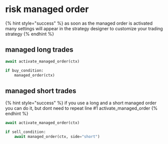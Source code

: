 # risk managed order

{% hint style="success" %}
as soon as the managed order is activated many settings will appear in the strategy designer to customize your trading strategy
{% endhint %}

## managed long trades

```python
await activate_managed_order(ctx)

if buy_condition:
    managed_order(ctx)
```

## managed short trades

{% hint style="success" %}
if you use a long and a short managed order you can do it, but dont need to repeat line #1 activate\_managed\_order&#x20;
{% endhint %}

```python
await activate_managed_order(ctx)

if sell_condition:
    await managed_order(ctx, side="short")
```

